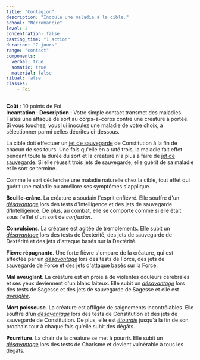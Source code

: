```yaml
---
title: "Contagion"
description: "Inocule une maladie à la cible."
school: "Nécromancie"
level: 2
concentration: false
casting_time: "1 action"
duration: "7 jours"
range: "contact"
components:
  verbal: true
  somatic: true
  material: false
ritual: false
classes:
    - Foi
---
```

**Coût** : 10 points de Foi  
**Incantation** : 
**Description** : Votre simple contact transmet des maladies. Faites une attaque de sort au corps-à-corps contre une créature à portée. Si vous touchez, vous lui inoculez une maladie de votre choix, à sélectionner parmi celles décrites ci-dessous.

La cible doit effectuer un [jet de sauvegarde](/utiliser-les-caracteristiques/#jets-de-sauvegarde) de Constitution à la fin de chacun de ses tours. Une fois qu'elle en a raté trois, la maladie fait effet pendant toute la durée du sort et la créature n'a plus à faire de [jet de sauvegarde](/utiliser-les-caracteristiques/#jets-de-sauvegarde). Si elle réussit trois jets de sauvegarde, elle guérit de sa maladie et le sort se termine.

Comme le sort déclenche une maladie naturelle chez la cible, tout effet qui guérit une maladie ou améliore ses symptômes s'applique.

**Bouille-crâne**. La créature a soudain l'esprit enfiévré. Elle souffre d'un [_désavantage_](/utiliser-les-caracteristiques/#avantage-et-desavantage) lors des tests d'Intelligence et des jets de sauvegarde d'Intelligence. De plus, au combat, elle se comporte comme si elle était sous l'effet d'un sort de _confusion_.

**Convulsions**. La créature est agitée de tremblements. Elle subit un [_désavantage_](/utiliser-les-caracteristiques/#avantage-et-desavantage) lors des tests de Dextérité, des jets de sauvegarde de Dextérité et des jets d'attaque basés sur la Dextérité.

**Fièvre répugnante**. Une forte fièvre s'empare de la créature, qui est affectée par un [_désavantage_](/utiliser-les-caracteristiques/#avantage-et-desavantage) lors des tests de Force, des jets de sauvegarde de Force et des jets d'attaque basés sur la Force.

**Mal aveuglant**. La créature est en proie à de violentes douleurs cérébrales et ses yeux deviennent d'un blanc laiteux. Elle subit un [_désavantage_](/utiliser-les-caracteristiques/#avantage-et-desavantage) lors des tests de Sagesse et des jets de sauvegarde de Sagesse et elle est [_aveuglée_](/gerer-la-sante-du-personnage/#aveugle).

**Mort poisseuse**. La créature est affligée de saignements incontrôlables. Elle souffre d'un [_désavantage_](/utiliser-les-caracteristiques/#avantage-et-desavantage) lors des tests de Constitution et des jets de sauvegarde de Constitution. De plus, elle est [_étourdie_](/gerer-la-sante-du-personnage/#etourdi) jusqu'à la fin de son prochain tour à chaque fois qu'elle subit des dégâts.

**Pourriture**. La chair de la créature se met à pourrir. Elle subit un [_désavantage_](/utiliser-les-caracteristiques/#avantage-et-desavantage) lors des tests de Charisme et devient vulnérable à tous les dégâts.
